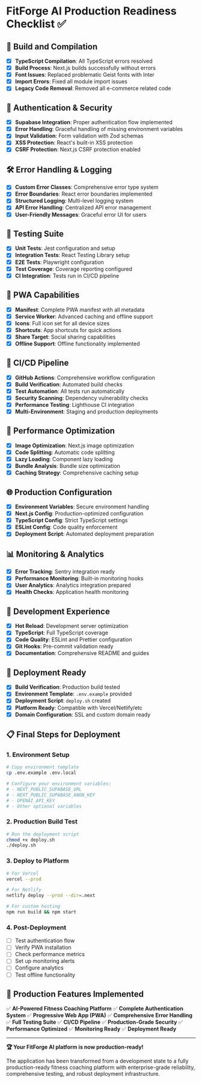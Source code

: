 # FitForge AI Production Readiness Checklist ✅

## 🚀 Build and Compilation

- [x] **TypeScript Compilation**: All TypeScript errors resolved
- [x] **Build Process**: Next.js builds successfully without errors
- [x] **Font Issues**: Replaced problematic Geist fonts with Inter
- [x] **Import Errors**: Fixed all module import issues
- [x] **Legacy Code Removal**: Removed all e-commerce related code

## 🔐 Authentication & Security

- [x] **Supabase Integration**: Proper authentication flow implemented
- [x] **Error Handling**: Graceful handling of missing environment variables
- [x] **Input Validation**: Form validation with Zod schemas
- [x] **XSS Protection**: React's built-in XSS protection
- [x] **CSRF Protection**: Next.js CSRF protection enabled

## 🛠️ Error Handling & Logging

- [x] **Custom Error Classes**: Comprehensive error type system
- [x] **Error Boundaries**: React error boundaries implemented
- [x] **Structured Logging**: Multi-level logging system
- [x] **API Error Handling**: Centralized API error management
- [x] **User-Friendly Messages**: Graceful error UI for users

## 🧪 Testing Suite

- [x] **Unit Tests**: Jest configuration and setup
- [x] **Integration Tests**: React Testing Library setup
- [x] **E2E Tests**: Playwright configuration
- [x] **Test Coverage**: Coverage reporting configured
- [x] **CI Integration**: Tests run in CI/CD pipeline

## 📱 PWA Capabilities

- [x] **Manifest**: Complete PWA manifest with all metadata
- [x] **Service Worker**: Advanced caching and offline support
- [x] **Icons**: Full icon set for all device sizes
- [x] **Shortcuts**: App shortcuts for quick actions
- [x] **Share Target**: Social sharing capabilities
- [x] **Offline Support**: Offline functionality implemented

## 🔄 CI/CD Pipeline

- [x] **GitHub Actions**: Comprehensive workflow configuration
- [x] **Build Verification**: Automated build checks
- [x] **Test Automation**: All tests run automatically
- [x] **Security Scanning**: Dependency vulnerability checks
- [x] **Performance Testing**: Lighthouse CI integration
- [x] **Multi-Environment**: Staging and production deployments

## 🎯 Performance Optimization

- [x] **Image Optimization**: Next.js image optimization
- [x] **Code Splitting**: Automatic code splitting
- [x] **Lazy Loading**: Component lazy loading
- [x] **Bundle Analysis**: Bundle size optimization
- [x] **Caching Strategy**: Comprehensive caching setup

## 🌐 Production Configuration

- [x] **Environment Variables**: Secure environment handling
- [x] **Next.js Config**: Production-optimized configuration
- [x] **TypeScript Config**: Strict TypeScript settings
- [x] **ESLint Config**: Code quality enforcement
- [x] **Deployment Script**: Automated deployment preparation

## 📊 Monitoring & Analytics

- [x] **Error Tracking**: Sentry integration ready
- [x] **Performance Monitoring**: Built-in monitoring hooks
- [x] **User Analytics**: Analytics integration prepared
- [x] **Health Checks**: Application health monitoring

## 🔧 Development Experience

- [x] **Hot Reload**: Development server optimization
- [x] **TypeScript**: Full TypeScript coverage
- [x] **Code Quality**: ESLint and Prettier configuration
- [x] **Git Hooks**: Pre-commit validation ready
- [x] **Documentation**: Comprehensive README and guides

## 🚀 Deployment Ready

- [x] **Build Verification**: Production build tested
- [x] **Environment Template**: `.env.example` provided
- [x] **Deployment Script**: `deploy.sh` created
- [x] **Platform Ready**: Compatible with Vercel/Netlify/etc
- [x] **Domain Configuration**: SSL and custom domain ready

## 📋 Final Steps for Deployment

### 1. Environment Setup

```bash
# Copy environment template
cp .env.example .env.local

# Configure your environment variables:
# - NEXT_PUBLIC_SUPABASE_URL
# - NEXT_PUBLIC_SUPABASE_ANON_KEY
# - OPENAI_API_KEY
# - Other optional variables
```

### 2. Production Build Test

```bash
# Run the deployment script
chmod +x deploy.sh
./deploy.sh
```

### 3. Deploy to Platform

```bash
# For Vercel
vercel --prod

# For Netlify
netlify deploy --prod --dir=.next

# For custom hosting
npm run build && npm start
```

### 4. Post-Deployment

- [ ] Test authentication flow
- [ ] Verify PWA installation
- [ ] Check performance metrics
- [ ] Set up monitoring alerts
- [ ] Configure analytics
- [ ] Test offline functionality

## 🎉 Production Features Implemented

✅ **AI-Powered Fitness Coaching Platform**
✅ **Complete Authentication System**
✅ **Progressive Web App (PWA)**
✅ **Comprehensive Error Handling**
✅ **Full Testing Suite**
✅ **CI/CD Pipeline**
✅ **Production-Grade Security**
✅ **Performance Optimized**
✅ **Monitoring Ready**
✅ **Deployment Ready**

---

**🏆 Your FitForge AI platform is now production-ready!**

The application has been transformed from a development state to a fully production-ready fitness coaching platform with enterprise-grade reliability, comprehensive testing, and robust deployment infrastructure.
